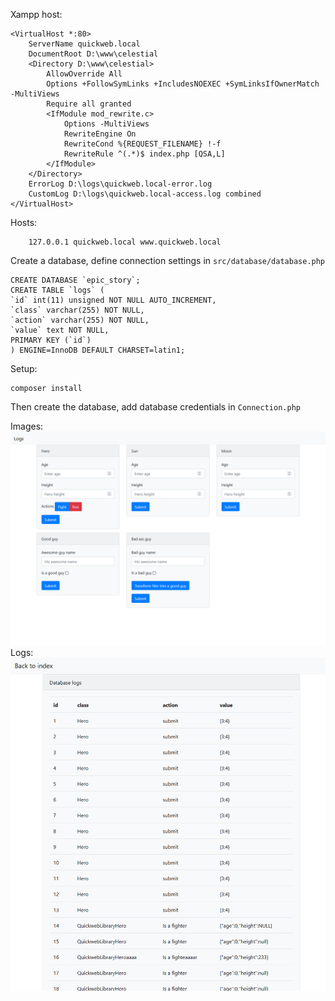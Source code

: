 Xampp host:

```
<VirtualHost *:80>
    ServerName quickweb.local
    DocumentRoot D:\www\celestial
    <Directory D:\www\celestial>
        AllowOverride All
        Options +FollowSymLinks +IncludesNOEXEC +SymLinksIfOwnerMatch -MultiViews
        Require all granted
        <IfModule mod_rewrite.c>
            Options -MultiViews
            RewriteEngine On
            RewriteCond %{REQUEST_FILENAME} !-f
            RewriteRule ^(.*)$ index.php [QSA,L]
        </IfModule>
    </Directory>
    ErrorLog D:\logs\quickweb.local-error.log
    CustomLog D:\logs\quickweb.local-access.log combined
</VirtualHost>
```

Hosts:
```
    127.0.0.1 quickweb.local www.quickweb.local
```


Create a database, define connection settings in `src/database/database.php`
```
CREATE DATABASE `epic_story`;
CREATE TABLE `logs` (
`id` int(11) unsigned NOT NULL AUTO_INCREMENT,
`class` varchar(255) NOT NULL,
`action` varchar(255) NOT NULL,
`value` text NOT NULL,
PRIMARY KEY (`id`)
) ENGINE=InnoDB DEFAULT CHARSET=latin1;
```

Setup:
```
composer install
```
Then create the database, add database credentials in ``Connection.php``

Images:
![img.png](images/img.png)
Logs:
![img.png](images/logs.png)

